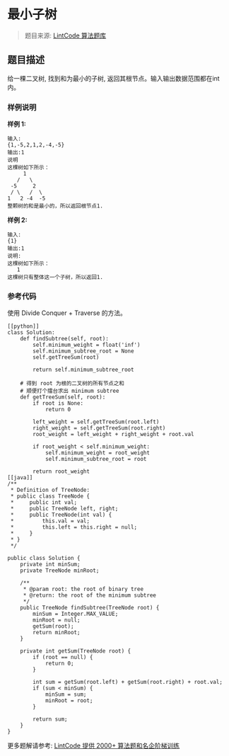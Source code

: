 # 最小子树
 > 题目来源: [LintCode 算法题库](https://www.lintcode.com/problem/minimum-subtree/?utm_source=sc-github-wzz)
 ## 题目描述
 给一棵二叉树, 找到和为最小的子树, 返回其根节点。输入输出数据范围都在int内。
 ### 样例说明
 **样例 1:**

```
输入:
{1,-5,2,1,2,-4,-5}
输出:1
说明
这棵树如下所示：
     1
   /   \
 -5     2
 / \   /  \
1   2 -4  -5 
整颗树的和是最小的，所以返回根节点1.
```

**样例 2:**

```
输入:
{1}
输出:1
说明:
这棵树如下所示：
   1
这棵树只有整体这一个子树，所以返回1.
```


 ### 参考代码
 使用 Divide Conquer + Traverse 的方法。
```
[[python]]
class Solution:
    def findSubtree(self, root):
        self.minimum_weight = float('inf')
    	self.minimum_subtree_root = None
        self.getTreeSum(root)

        return self.minimum_subtree_root

    # 得到 root 为根的二叉树的所有节点之和
    # 顺便打个擂台求出 minimum subtree
    def getTreeSum(self, root):
        if root is None:
            return 0

        left_weight = self.getTreeSum(root.left)
        right_weight = self.getTreeSum(root.right)
        root_weight = left_weight + right_weight + root.val
        
        if root_weight < self.minimum_weight:
            self.minimum_weight = root_weight
            self.minimum_subtree_root = root

        return root_weight
[[java]]
/**
 * Definition of TreeNode:
 * public class TreeNode {
 *     public int val;
 *     public TreeNode left, right;
 *     public TreeNode(int val) {
 *         this.val = val;
 *         this.left = this.right = null;
 *     }
 * }
 */

public class Solution {
    private int minSum;
    private TreeNode minRoot;
    
    /**
     * @param root: the root of binary tree
     * @return: the root of the minimum subtree
     */
    public TreeNode findSubtree(TreeNode root) {
        minSum = Integer.MAX_VALUE;
        minRoot = null;
        getSum(root);
        return minRoot;
    }
    
    private int getSum(TreeNode root) {
        if (root == null) {
            return 0;
        }
        
        int sum = getSum(root.left) + getSum(root.right) + root.val;
        if (sum < minSum) {
            minSum = sum;
            minRoot = root;
        }
        
        return sum;
    }
}
```
 更多题解请参考: [LintCode 提供 2000+ 算法题和名企阶梯训练](https://www.lintcode.com/problem/?utm_source=sc-github-wzz)